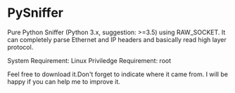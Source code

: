 # PySniffer
Pure Python Sniffer (Python 3.x, suggestion: >=3.5) using RAW_SOCKET. It can completely parse Ethernet and IP headers and basically read high layer protocol.

System Requirement: Linux
Priviledge Requirement: root

Feel free to download it.Don't forget to indicate where it came from.
I will be happy if you can help me to improve it.
